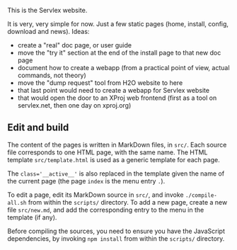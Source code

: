 This is the Servlex website.

It is very, very simple for now.  Just a few static pages (home, install,
config, download and news).  Ideas:

- create a "real" doc page, or user guide
- move the "try it" section at the end of the install page to that new doc page
- document how to create a webapp (from a practical point of view, actual
  commands, not theory)
- move the "dump request" tool from H2O website to here
- that last point would need to create a webapp for Servlex website
- that would open the door to an XProj web frontend (first as a tool on
  servlex.net, then one day on xproj.org)

## Edit and build

The content of the pages is written in MarkDown files, in `src/`.  Each source
file corresponds to one HTML page, with the same name.  The HTML template
`src/template.html` is used as a generic template for each page.

The `class='__active__'` is also replaced in the template given the name of the
current page (the page `index` is the menu entry `.`).

To edit a page, edit its MarkDown source in `src/`, and invoke `./compile-all.sh`
from within the `scripts/` directory.  To add a new page, create a new file
`src/new.md`, and add the corresponding entry to the menu in the template (if
any).

Before compiling the sources, you need to ensure you have the JavaScript
dependencies, by invoking `npm install` from within the `scripts/` directory.
